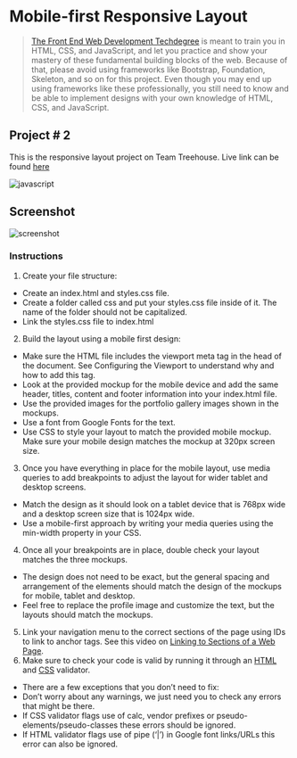 # Mobile-first Responsive Layout

> [The Front End Web Development Techdegree](https://teamtreehouse.com/projects/mobilefirst-responsive-layout) is meant to train you in HTML, CSS, and JavaScript, and let you practice and show your mastery of these fundamental building blocks of the web. Because of that, please avoid using frameworks like Bootstrap, Foundation, Skeleton, and so on for this project. Even though you may end up using frameworks like these professionally, you still need to know and be able to implement designs with your own knowledge of HTML, CSS, and JavaScript.

## Project # 2
This is the responsive layout project on Team Treehouse.
Live link can be found [here](https://codelikeagirl29.github.io/responsive-layout/)

![javascript](https://camo.githubusercontent.com/3aaee8bf7885dcf0cea8a5647c4514b7d800b1a730d38bce7dadf6bff883378d/68747470733a2f2f696d672e736869656c64732e696f2f7374617469632f76313f7374796c653d666f722d7468652d6261646765266d6573736167653d4a61766153637269707426636f6c6f723d323232323232266c6f676f3d4a617661536372697074266c6f676f436f6c6f723d463744463145266c6162656c3d)

## Screenshot
![screenshot](https://res.cloudinary.com/codelikeagirl29/image/upload/v1673161982/projects/Portfolio_oznrpt.png)

### Instructions
1. Create your file structure:
- Create an index.html and styles.css file.
- Create a folder called css and put your styles.css file inside of it. The name of the folder should not be capitalized.
- Link the styles.css file to index.html
2. Build the layout using a mobile first design:
- Make sure the HTML file includes the viewport meta tag in the head of the document. See Configuring the Viewport to understand why and how to add this tag.
- Look at the provided mockup for the mobile device and add the same header, titles, content and footer information into your index.html file.
- Use the provided images for the portfolio gallery images shown in the mockups.
- Use a font from Google Fonts for the text.
- Use CSS to style your layout to match the provided mobile mockup. Make sure your mobile design matches the mockup at 320px screen size.
3. Once you have everything in place for the mobile layout, use media queries to add breakpoints to adjust the layout for wider tablet and desktop screens.
- Match the design as it should look on a tablet device that is 768px wide and a desktop screen size that is 1024px wide.
- Use a mobile-first approach by writing your media queries using the min-width property in your CSS.
4. Once all your breakpoints are in place, double check your layout matches the three mockups.
- The design does not need to be exact, but the general spacing and arrangement of the elements should match the design of the mockups for mobile, tablet and desktop.
- Feel free to replace the profile image and customize the text, but the layouts should match the mockups.
5. Link your navigation menu to the correct sections of the page using IDs to link to anchor tags. See this video on [Linking to Sections of a Web Page](https://teamtreehouse.com/library/linking-to-sections-of-a-web-page).
6. Make sure to check your code is valid by running it through an [HTML](https://validator.w3.org/#validate_by_input) and [CSS](https://jigsaw.w3.org/css-validator/#validate_by_input) validator.
- There are a few exceptions that you don’t need to fix:
 - Don’t worry about any warnings, we just need you to check any errors that might be there.
 - If CSS validator flags use of calc, vendor prefixes or pseudo-elements/pseudo-classes these errors should be ignored.
 - If HTML validator flags use of pipe (‘|’) in Google font links/URLs this error can also be ignored.

